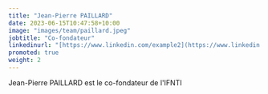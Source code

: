 ```yaml
---
title: "Jean-Pierre PAILLARD"
date: 2023-06-15T10:47:58+10:00
image: "images/team/paillard.jpeg"
jobtitle: "Co-fondateur"
linkedinurl: "[https://www.linkedin.com/example2](https://www.linkedin.com/in/jean-pierre-paillard-b62915114)"
promoted: true
weight: 2
---
```


Jean-Pierre PAILLARD est le co-fondateur de l'IFNTI
